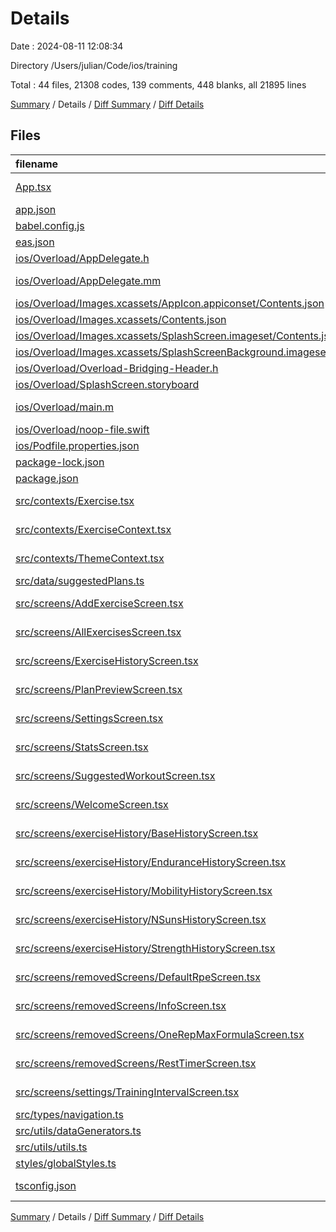 # Details

Date : 2024-08-11 12:08:34

Directory /Users/julian/Code/ios/training

Total : 44 files,  21308 codes, 139 comments, 448 blanks, all 21895 lines

[Summary](results.md) / Details / [Diff Summary](diff.md) / [Diff Details](diff-details.md)

## Files
| filename | language | code | comment | blank | total |
| :--- | :--- | ---: | ---: | ---: | ---: |
| [App.tsx](/App.tsx) | TypeScript JSX | 121 | 5 | 11 | 137 |
| [app.json](/app.json) | JSON | 47 | 0 | 1 | 48 |
| [babel.config.js](/babel.config.js) | JavaScript | 6 | 0 | 1 | 7 |
| [eas.json](/eas.json) | JSON | 10 | 0 | 1 | 11 |
| [ios/Overload/AppDelegate.h](/ios/Overload/AppDelegate.h) | C++ | 5 | 0 | 3 | 8 |
| [ios/Overload/AppDelegate.mm](/ios/Overload/AppDelegate.mm) | Objective-C++ | 42 | 7 | 14 | 63 |
| [ios/Overload/Images.xcassets/AppIcon.appiconset/Contents.json](/ios/Overload/Images.xcassets/AppIcon.appiconset/Contents.json) | JSON | 14 | 0 | 0 | 14 |
| [ios/Overload/Images.xcassets/Contents.json](/ios/Overload/Images.xcassets/Contents.json) | JSON | 6 | 0 | 1 | 7 |
| [ios/Overload/Images.xcassets/SplashScreen.imageset/Contents.json](/ios/Overload/Images.xcassets/SplashScreen.imageset/Contents.json) | JSON | 21 | 0 | 0 | 21 |
| [ios/Overload/Images.xcassets/SplashScreenBackground.imageset/Contents.json](/ios/Overload/Images.xcassets/SplashScreenBackground.imageset/Contents.json) | JSON | 21 | 0 | 0 | 21 |
| [ios/Overload/Overload-Bridging-Header.h](/ios/Overload/Overload-Bridging-Header.h) | C++ | 0 | 3 | 1 | 4 |
| [ios/Overload/SplashScreen.storyboard](/ios/Overload/SplashScreen.storyboard) | XML | 51 | 0 | 0 | 51 |
| [ios/Overload/main.m](/ios/Overload/main.m) | Objective-C | 7 | 0 | 4 | 11 |
| [ios/Overload/noop-file.swift](/ios/Overload/noop-file.swift) | Swift | 0 | 4 | 1 | 5 |
| [ios/Podfile.properties.json](/ios/Podfile.properties.json) | JSON | 4 | 0 | 1 | 5 |
| [package-lock.json](/package-lock.json) | JSON | 16,117 | 0 | 1 | 16,118 |
| [package.json](/package.json) | JSON | 49 | 0 | 1 | 50 |
| [src/contexts/Exercise.tsx](/src/contexts/Exercise.tsx) | TypeScript JSX | 41 | 1 | 8 | 50 |
| [src/contexts/ExerciseContext.tsx](/src/contexts/ExerciseContext.tsx) | TypeScript JSX | 208 | 2 | 21 | 231 |
| [src/contexts/ThemeContext.tsx](/src/contexts/ThemeContext.tsx) | TypeScript JSX | 41 | 1 | 11 | 53 |
| [src/data/suggestedPlans.ts](/src/data/suggestedPlans.ts) | TypeScript | 319 | 17 | 6 | 342 |
| [src/screens/AddExerciseScreen.tsx](/src/screens/AddExerciseScreen.tsx) | TypeScript JSX | 228 | 1 | 17 | 246 |
| [src/screens/AllExercisesScreen.tsx](/src/screens/AllExercisesScreen.tsx) | TypeScript JSX | 268 | 5 | 24 | 297 |
| [src/screens/ExerciseHistoryScreen.tsx](/src/screens/ExerciseHistoryScreen.tsx) | TypeScript JSX | 31 | 1 | 7 | 39 |
| [src/screens/PlanPreviewScreen.tsx](/src/screens/PlanPreviewScreen.tsx) | TypeScript JSX | 209 | 2 | 18 | 229 |
| [src/screens/SettingsScreen.tsx](/src/screens/SettingsScreen.tsx) | TypeScript JSX | 260 | 26 | 22 | 308 |
| [src/screens/StatsScreen.tsx](/src/screens/StatsScreen.tsx) | TypeScript JSX | 337 | 27 | 34 | 398 |
| [src/screens/SuggestedWorkoutScreen.tsx](/src/screens/SuggestedWorkoutScreen.tsx) | TypeScript JSX | 293 | 0 | 30 | 323 |
| [src/screens/WelcomeScreen.tsx](/src/screens/WelcomeScreen.tsx) | TypeScript JSX | 74 | 1 | 11 | 86 |
| [src/screens/exerciseHistory/BaseHistoryScreen.tsx](/src/screens/exerciseHistory/BaseHistoryScreen.tsx) | TypeScript JSX | 74 | 1 | 9 | 84 |
| [src/screens/exerciseHistory/EnduranceHistoryScreen.tsx](/src/screens/exerciseHistory/EnduranceHistoryScreen.tsx) | TypeScript JSX | 382 | 2 | 41 | 425 |
| [src/screens/exerciseHistory/MobilityHistoryScreen.tsx](/src/screens/exerciseHistory/MobilityHistoryScreen.tsx) | TypeScript JSX | 204 | 1 | 22 | 227 |
| [src/screens/exerciseHistory/NSunsHistoryScreen.tsx](/src/screens/exerciseHistory/NSunsHistoryScreen.tsx) | TypeScript JSX | 275 | 1 | 26 | 302 |
| [src/screens/exerciseHistory/StrengthHistoryScreen.tsx](/src/screens/exerciseHistory/StrengthHistoryScreen.tsx) | TypeScript JSX | 238 | 2 | 22 | 262 |
| [src/screens/removedScreens/DefaultRpeScreen.tsx](/src/screens/removedScreens/DefaultRpeScreen.tsx) | TypeScript JSX | 98 | 1 | 12 | 111 |
| [src/screens/removedScreens/InfoScreen.tsx](/src/screens/removedScreens/InfoScreen.tsx) | TypeScript JSX | 71 | 1 | 7 | 79 |
| [src/screens/removedScreens/OneRepMaxFormulaScreen.tsx](/src/screens/removedScreens/OneRepMaxFormulaScreen.tsx) | TypeScript JSX | 56 | 1 | 6 | 63 |
| [src/screens/removedScreens/RestTimerScreen.tsx](/src/screens/removedScreens/RestTimerScreen.tsx) | TypeScript JSX | 73 | 1 | 6 | 80 |
| [src/screens/settings/TrainingIntervalScreen.tsx](/src/screens/settings/TrainingIntervalScreen.tsx) | TypeScript JSX | 92 | 1 | 10 | 103 |
| [src/types/navigation.ts](/src/types/navigation.ts) | TypeScript | 35 | 1 | 5 | 41 |
| [src/utils/dataGenerators.ts](/src/utils/dataGenerators.ts) | TypeScript | 54 | 5 | 5 | 64 |
| [src/utils/utils.ts](/src/utils/utils.ts) | TypeScript | 23 | 3 | 4 | 30 |
| [styles/globalStyles.ts](/styles/globalStyles.ts) | TypeScript | 797 | 15 | 22 | 834 |
| [tsconfig.json](/tsconfig.json) | JSON with Comments | 6 | 0 | 1 | 7 |

[Summary](results.md) / Details / [Diff Summary](diff.md) / [Diff Details](diff-details.md)